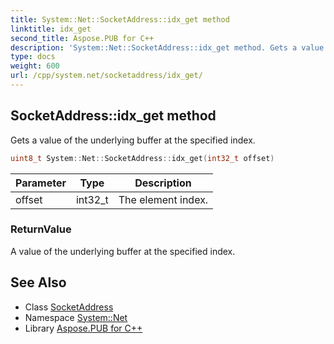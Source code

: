 ```yaml
---
title: System::Net::SocketAddress::idx_get method
linktitle: idx_get
second_title: Aspose.PUB for C++
description: 'System::Net::SocketAddress::idx_get method. Gets a value of the underlying buffer at the specified index in C++.'
type: docs
weight: 600
url: /cpp/system.net/socketaddress/idx_get/
---
```

## SocketAddress::idx_get method


Gets a value of the underlying buffer at the specified index.

```cpp
uint8_t System::Net::SocketAddress::idx_get(int32_t offset)
```


| Parameter | Type | Description |
| --- | --- | --- |
| offset | int32_t | The element index. |

### ReturnValue

A value of the underlying buffer at the specified index.

## See Also

* Class [SocketAddress](../)
* Namespace [System::Net](../../)
* Library [Aspose.PUB for C++](../../../)
